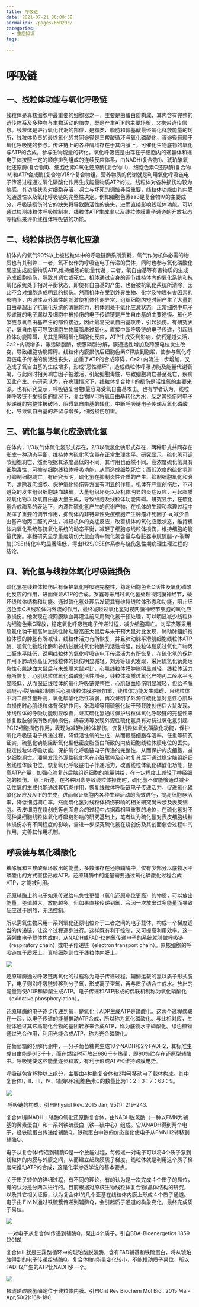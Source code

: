 ```yaml
---
title: 呼吸链
date: 2021-07-21 06:00:58
permalink: /pages/66029c/
categories:
  - 重症知识
tags:
  - 
---
```

# 呼吸链

## 一、线粒体功能与氧化呼吸链

线粒体是真核细胞中最重要的细胞器之一，主要是由蛋白质构成，其内含有完整的遗传体系及多种参与生物活动的酶类，既是产生ATP的主要场所，又携带遗传信息。线粒体是进行氧化代谢的部位，是糖类、脂肪和氨基酸最终氧化释放能量的场所，线粒体负责的最终氧化的共同途径是三羧酸循环与氧化磷酸化，该途径有赖于氧化呼吸链的参与。传递链上的各种酶均存在于其内膜上，可催化生物底物的氧化与ATP的合成，参与生物能量的转化。氧化呼吸链是由存在于细胞内的递氢体和递电子体按照一定的顺序排列组成的连续反应体系，由NADH(复合物1)、琥珀酸氧化还原酶(复合物Ⅱ)、细胞色素C氧化还原酶(复合物Ⅲ)、细胞色素C还原酶(复合物Ⅳ)和ATP合成酶(复合物V)5个复合物组。营养物质的代谢就是利用氧化呼吸链电子传递过程通过氧化磷酸化作用生成能量物质ATP的过。线粒体对各种损伤均较为敏感，其功能状态对细胞存活、凋亡与坏死的调控非常重要，线粒体功能由其内膜的通透性以及氧化呼吸链的完整性决定。例如细胞色素aa3是复合物Ⅳ的主要成分，呼吸链损伤时它的缺失将导致酶活性的丧失，进而直接影响线粒体功能。可以通过检测线粒体呼吸控制率、线粒体ATP生成率以及线粒体膜离子通道的开放状态等指标来评价线粒体呼吸链的功能。

## 二、线粒体损伤与氧化应激

机体内的氧气90%以上被线粒体中的呼吸链酶系所消耗，氧气作为机体必需的物质也有其利弊：一者，氧不仅作为呼吸链电子传递的受体，同时也参与氧化磷酸化反应生成能量物质ATP,维持细胞的能量代谢；二者，氧自由基等有害物质的生成造成细胞损伤，导致其凋亡或死亡。机体通过自身的调节维持体内的氧化系统和抗氧化系统处于相对平衡状态，即使有自由基的产生，也会被抗氧化系统所清除，因此不会对细胞造成明显的损伤。然而机体在受到外界生物、化学及物理有害因素的影响下，内源性及外源性的刺激使机体代谢异常，组织细胞内短时间产生了大量的自由基超出了抗氧化系统的清除能力，机体则处于氧化应激状态。正常细胞中电子传递链的电子漏以及细胞中被损伤的电子传递链是产生自由基的主要途径。氧化呼吸链与氧自由基产生的部位接近，因此最易受氧自由基攻击，引起损伤。有研究表明，氧自由基可导致细胞生物膜脂质过氧化，直接中断呼吸链的电子传递，引起线粒体功能障碍，尤其是阻碍氧化磷酸化反应，ATP生成受到影响，使钙通道失活，Ca2+内流增多，激活磷脂酶，使膜磷脂分解，膜通透性增加及跨膜电位发生改变，导致细胞功能障碍。线粒体内膜损伤后细胞色素C释放到胞浆，使参与氧化呼吸链电子传递的酶活性丧失，加重了ATP的合成障碍，Ca2+内流进一步增加，又造成了氧自由基的生成增多，形成“恶性循环”，造成线粒体呼吸功能及能量代谢衰竭，与此同时相关凋亡因子被激活，引起细胞毒性，导致细胞凋亡甚至死亡，疾病因此产生。有研究认为，在病理情况下，线粒体复合物Ⅲ的损伤是活性氧的主要来源。也有研究显示，呼吸链复合物Ⅰ最容易受氧自由基攻击。也有学者认为，线粒体呼吸链不受损伤的情况下，复合物Ⅳ可将氧自由基转化为水，反之其损伤时电子传递链的完整性被破坏，阻碍氧自由基的转化，中断呼吸链电子传递及氧化磷酸化，导致氧自由基的滞留与增多，细胞损伤加重。

## 三、硫化氢与氧化应激硫化氢

在体内，1/3以气体硫化氢形式存在，2/3以硫氢化钠形式存在，两种形式共同存在形成一种动态平衡，维持体内硫化氢含量在正常生理水平。研究显示，硫化氢可调节细胞凋亡，然而根据其浓度高低的不同，其作用也截然不同。高浓度硫化氢具有细胞毒性，可抑制细胞线粒体呼吸功能，从而造成细胞死亡；而低浓度的硫化氢则可抑制细胞凋亡。有研究表明，硫化氢在抑制炎性介质的产生、抑制细胞氧化和衰老、清除衰老细胞、保护氧化损伤等方面有明显的作用。机体在严重创伤后，不可避免的发生组织细胞缺血缺氧，大量组织坏死以及机体明显的炎症反应，弓起脂质过氧化物以及氧自由基大量生成，导致细胞及线粒体功能障碍。研究显示，在硫化氢合成酶系的表达下，内源性硫化氢产生的代谢产物，在机体的生理和病理过程中发挥了重要的调节作用，抑制体内非特异性免疫细胞产生肿瘤坏死因子-a,减少自由基产物丙二醛的产生，减轻机体的炎症反应，改善机体的氧化应激状态，维持机体内氧化系统与抗氧化系统的动态平衡，减轻了细胞与线粒体损伤，维持细胞的能量代谢。李毅研究显示重度烧伤大鼠血清中硫化氢含量与各脏器中胱硫醚-γ-裂解酶(CSE)转化率均显著降低，得出H2S/CSE体系参与烧伤急性期病理生理过程的结论。

## 四、硫化氢与线粒体氧化呼吸链损伤

硫化氢在线粒体损伤后有保护氧化呼吸链完整性，稳定细胞色素C活性及氧化磷酸化反应的作用，进而保证ATP的合成。罗鑫等采用过氧化氢处理视网膜神经节，破坏线粒体结构和功能。通过硫化氢处理后发现其有维持线粒体形态和功能，阻止细胞色素C从线粒体内外流的作用，最终减轻过氧化氢对视网膜神经节细胞的氧化应激损伤。他发现在视网膜缺血再灌注前采用硫化氢干预处理，可以明显减少线粒体内细胞色素C释放，稳定氧化呼吸链电子传递过程，减少细胞凋亡。刘军杰等采用硫氢化钠干预高肺血流性肺动脉高压大鼠后与未干预大鼠对比发现，肺动脉组织线粒体膜的肿胀有所减轻，线粒体活力有所恢复，并且肺动脉平滑肌细胞线粒体ATP酶、超氧化物歧化酶和谷胱甘肽过氧化物酶的活性增强，线粒体脂质过氧化产物丙二醛水平降低，说明线粒体的氧化呼吸链电子传递活力有所恢复，在硫化氢的保护作用下肺动脉高压对线粒体的损伤明显减轻。刘芳等研究发现，采用硫氢化钠处理急性心肌缺血大鼠后与未处理大鼠对比，心肌线粒体膜肿胀明显减轻，线粒体活力有所恢复，心肌线粒体氧化磷酸化活性増强，线粒体脂质过氧化产物丙二醛水平明显降低，从而保证线粒体的氧化呼吸链完整性，心肌缺血损伤明显减轻，但给予胱硫醚-γ-裂解酶抑制剂后心肌线粒体膜肿胀加重，线粒体功能发生障碍，且线粒体中丙二醛含量升高，氧化磷酸化活性减弱，再次证明了外源性硫化氢对急性心肌缺血损伤时心肌线粒体有保护作用。张海峰等用硫氢化钠干预截肢创伤后大鼠发现，肺线粒体的呼吸功能明显改善，证实硫化氢通过保护线粒体氧化呼吸链的完整性来修复截肢创伤所致的肺损伤。杨春涛等发现外源性硫化氢具有对抗过氧化氢引起PC12细胞损伤作用，表现为减轻线粒体损伤，恢复线粒体氧化磷酸化功能，保护氧化呼吸链电子传递过程，降低活性氧的生成，从而提高细胞存活率。任重等研究证实，硫氢化钠能阻断氧化型低密度脂蛋白所致的内皮细胞线粒体膜电位的丢失，稳定线粒体呼吸功能，保护氧化呼吸链电子传递的完整性，从而保护内皮细胞，减少细胞凋亡。潘昊发现外源性硫化氢在心脏骤停及心肺复苏后可通过稳定脑组织细胞线粒体膜电位，恢复氧化呼吸链电子传递活力，改善线粒体氧化磷酸化功能，提高ATP产量，加强心肺复苏后脑组织细胞的能量供给，在一定程度上减轻了神经细胞的损伤。
综上所述，在各种因素导致线粒体损伤时，硫化氢不仅能够通过减少活性氧的生成也能通过其抗炎作用，恢复线粒体呼吸链电子传递活力，促进氧化磷酸化反应及ATP的生成，进而保证细胞内各种生理活动的高效进行，提高细胞存活率，降低细胞凋亡率。然而硫化氢对线粒体损伤影响的相关研究尚未涉及表皮细胞。表皮细胞在烧创伤等创面愈合的过程中占据着相当重要的地位，在硫化氢对不同种类细胞线粒体氧化呼吸链影响的研究基础上，笔者认为硫化氢对表皮细胞线粒体损伤亦有不同程度的影响，需进一步探究硫化氢在烧创伤及其创面愈合过程中的作用，完善其作用机制。



## 呼吸链与氧化磷酸化

糖酵解和三羧酸循环放出的能量，多数储存在还原辅酶中，仅有少部分以底物水平磷酸化的方式直接形成ATP。还原辅酶中的能量需要通过氧化磷酸化过程合成ATP，才能被利用。

还原辅酶上的电子如果传递给电负性更强（氧化还原电位更高）的物质，可以放出能量，差值越大，放能越多。但如果直接传递到氧，会因一次放出过多能量而导致反应过于剧烈，无法控制。

所以需氧生物采用一系列氧化还原电位介于二者之间的电子载体，构成一个梯度适当的传递链，让这个过程逐步进行。这样既有利于控制，又可提高利用效率。这一系列由电子载体构成的，从NADH或FADH2向氧传递电子的系统就叫做呼吸链（respiratory chain）或电子传递链（electron transport chain）。原核细胞的呼吸链位于质膜上，真核细胞则位于线粒体内膜上。



![](https://gitee.com/humorlife2020/img/raw/main/upload/20210721065156.webp)

还原辅酶通过呼吸链再氧化的过程称为电子传递过程。辅酶运载的氢以质子形式脱下，电子则沿呼吸链转移到分子氧，形成离子型氧，再与质子结合生成水。放出的能量则使ADP和磷酸生成ATP。电子传递和ATP形成的偶联机制称为氧化磷酸化（oxidative phosphorylation）。

还原辅酶的电子逐步传递到氧，是氧化；ADP生成ATP是磷酸化。这两个过程偶联在一起，以电子传递的能量推动ATP合成，所以称为氧化磷酸化。与此相对应，生物体通过其它高能化合物的基团转移来合成ATP，称为底物水平磷酸化。绿色植物通过光合作用，利用光能合成ATP，称为光合磷酸化。

在葡萄糖的分解代谢中，一分子葡萄糖共生成10个NADH和2个FADH2，其标准生成自由能是613千卡，而在燃烧时可放出686千卡热量，即90％贮存在还原型辅酶中。呼吸链使这些能量逐步释放，有利于形成ATP和维持跨膜电势。

呼吸链包含15种以上组分，主要由4种酶复合体和2种可移动电子载体构成。其中复合体Ⅰ、Ⅱ、Ⅲ、Ⅳ、辅酶Q和细胞色素C的数量比为1：2：3：7：63：9。 

![](https://gitee.com/humorlife2020/img/raw/main/upload/20210721070403.jpg)

​                                                       呼吸链的构成，引自Physiol Rev. 2015 Jan; 95(1): 219–243. 

复合体Ⅰ是NADH：辅酶Q氧化还原酶复合体，由NADH脱氢酶（一种以FMN为辅基的黄素蛋白）和一系列铁硫蛋白（铁—硫中心）组成。它从NADH得到两个电子，经铁硫蛋白传递给辅酶Q。铁硫蛋白中铁的价态变化使电子从FMNH2转移到辅酶Q。

电子从复合体Ⅰ传递到辅酶Q是一个放能过程，每传递一对电子可以将4个质子泵到线粒体的内膜与外膜之间，从而建立起跨膜质子梯度。线粒体就是利用这个质子梯度来推动ATP的合成，这是化学渗透学说的基本要点。

关于质子转位的详细过程，有不同的理论，有的认为是一次完成４个质子的易位，有的认为是分两次进行的。目前根据对原核生物线粒体复合物Ⅰ晶体结构的研究，以及其它相关证据，认为复合体Ⅰ的几个亚基在线粒体内膜上形成４个质子通道。电子由ＦＭＮ通过铁硫簇传递到辅酶Ｑ，会引起质子通道的构象变化，最终完成质子易位。 

![](https://gitee.com/humorlife2020/img/raw/main/upload/20210721070642.webp)

​                                               一对电子从复合体Ⅰ传递到辅酶Q，泵出4个质子。引自BBA-Bioenergetics 1859 (2018) 



复合体Ⅱ 就是三羧酸循环中的琥珀酸脱氢酶，含有FAD辅基和铁硫蛋白，将从琥珀酸得到的电子传递给辅酶Q。复合体Ⅱ的能量变化较小，不能推动质子易位，所以FADH2产生的ATP比NADH少一个。 

![](https://gitee.com/humorlife2020/img/raw/main/upload/20210721070901.webp)

猪琥珀酸脱氢酶定位于线粒体内膜。引自Crit Rev Biochem Mol Biol. 2015 Mar-Apr;50(2):168-180. 